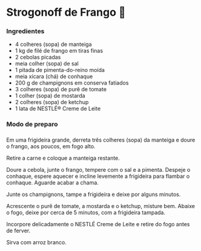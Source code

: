 # Strogonoff de Frango :chicken:

### Ingredientes

- 4 colheres (sopa) de manteiga
- 1 kg de filé de frango em tiras finas
- 2 cebolas picadas
- meia colher (sopa) de sal
- 1 pitada de pimenta-do-reino moída
- meia xícara (chá) de conhaque
- 200 g de champignons em conserva fatiados
- 3 colheres (sopa) de purê de tomate
- 1 colher (sopa) de mostarda
- 2 colheres (sopa) de ketchup
- 1 lata de NESTLÉ® Creme de Leite

### Modo de preparo

### 

Em uma frigideira grande, derreta três colheres (sopa) da manteiga e doure o frango, aos poucos, em fogo alto.

Retire a carne e coloque a manteiga restante.

Doure a cebola, junte o frango, tempere com o sal e a pimenta. Despeje o conhaque, espere aquecer e incline levemente a frigideira para flambar o conhaque. Aguarde acabar a chama.

Junte os champignons, tampe a frigideira e deixe por alguns minutos.

Acrescente o purê de tomate, a mostarda e o ketchup, misture bem. Abaixe o fogo, deixe por cerca de 5 minutos, com a frigideira tampada.

Incorpore delicadamente o NESTLÉ Creme de Leite e retire do fogo antes de ferver.

Sirva com arroz branco.